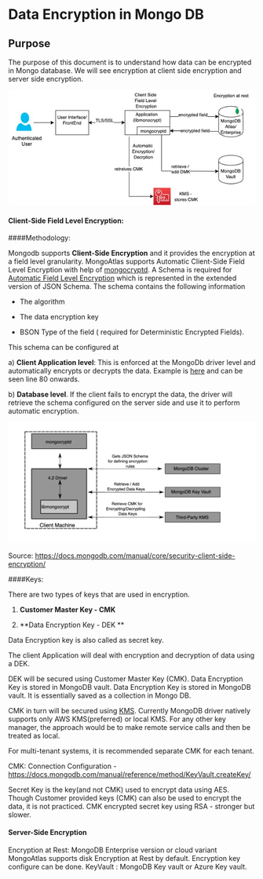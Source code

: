 # Data Encryption in Mongo DB

## Purpose
The purpose of this document is to understand how data can be encrypted in Mongo database. 
We will see encryption at client side encryption and server side encryption. 


![\[Diagram for Encryption:\]](https://github.com/surbhi-nijhara/techtumblr/blob/master/mongodb-guide/diag_source/mongodb-encryption.jpg?raw=true)

#### Client-Side Field Level Encryption: 
####Methodology:


Mongodb supports **Client-Side Encryption** and it provides the encryption at a field level granularity. 
MongoAtlas supports Automatic Client-Side Field Level Encryption with help of [mongocryptd](https://docs.mongodb.com/manual/reference/security-client-side-encryption-appendix/#mongocryptd). 
A Schema is required for [Automatic Field Level Encryption](https://docs.mongodb.com/manual/core/security-automatic-client-side-encryption/#field-level-encryption-automatic) which is represented in the extended version of JSON Schema. The schema contains the following information

* The algorithm

* The data encryption key

* BSON Type of the field ( required for Deterministic Encrypted Fields).

This schema can be configured at
 
a) **Client Application level**: This is enforced at the MongoDb driver level and automatically encrypts or decrypts the data. Example is [here](https://github.com/mongodb/mongo-java-driver/blob/master/driver-sync/src/examples/tour/ClientSideEncryptionAutoEncryptionSettingsTour.java) and can be seen line 80 onwards.

b) **Database level**. If the client fails to encrypt the data, the driver will retrieve the schema configured on the server side and use it to perform automatic encryption.

![\[Diagram for Mongo CLient SIde Encryption:\]](https://github.com/surbhi-nijhara/techtumblr/blob/master/mongodb-guide/diag_source/mongodb-clientside-encrypt.png?raw=true)

 Source: https://docs.mongodb.com/manual/core/security-client-side-encryption/


####Keys:

There are two types of keys that are used in encryption.

1) **Customer Master Key - CMK**

2) **Data Encryption Key - DEK **

Data Encryption key is also called as secret key. 
   
The client Application will deal with encryption and decryption of data using a DEK.

DEK will be secured using Customer Master Key (CMK). Data Encryption Key is stored in MongoDB vault.  Data Encryption Key is stored in MongoDB vault. It is essentially saved as a collection in Mongo DB. 


CMK in turn will be secured using [KMS](https://docs.mongodb.com/manual/core/security-client-side-encryption-key-management/). Currently MongoDB driver natively supports only AWS KMS(preferred) or local KMS. For any other key manager, the approach would be to make remote service calls and then be treated as local.

For multi-tenant systems, it is recommended separate CMK for each tenant. 


CMK: Connection Configuration - https://docs.mongodb.com/manual/reference/method/KeyVault.createKey/

Secret Key is the key(and not CMK) used to encrypt data using AES. Though Customer provided keys (CMK) can also be used to encrypt the data, it is not practiced.
CMK encrypted secret key using RSA - stronger but slower.



#### Server-Side Encryption
Encryption at Rest: 
MongoDB Enterprise version or cloud variant MongoAtlas supports disk Encryption at Rest by default.
Encryption key configure can be done.
KeyVault : MongoDB Key vault or Azure Key vault.




